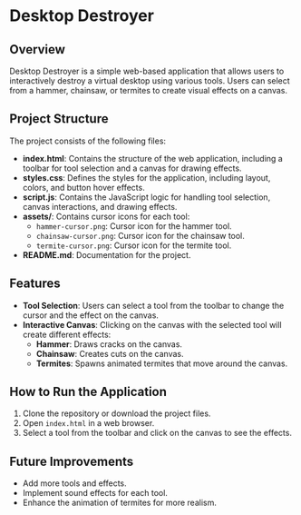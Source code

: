 # Desktop Destroyer

## Overview
Desktop Destroyer is a simple web-based application that allows users to interactively destroy a virtual desktop using various tools. Users can select from a hammer, chainsaw, or termites to create visual effects on a canvas.

## Project Structure
The project consists of the following files:

- **index.html**: Contains the structure of the web application, including a toolbar for tool selection and a canvas for drawing effects.
- **styles.css**: Defines the styles for the application, including layout, colors, and button hover effects.
- **script.js**: Contains the JavaScript logic for handling tool selection, canvas interactions, and drawing effects.
- **assets/**: Contains cursor icons for each tool:
  - `hammer-cursor.png`: Cursor icon for the hammer tool.
  - `chainsaw-cursor.png`: Cursor icon for the chainsaw tool.
  - `termite-cursor.png`: Cursor icon for the termite tool.
- **README.md**: Documentation for the project.

## Features
- **Tool Selection**: Users can select a tool from the toolbar to change the cursor and the effect on the canvas.
- **Interactive Canvas**: Clicking on the canvas with the selected tool will create different effects:
  - **Hammer**: Draws cracks on the canvas.
  - **Chainsaw**: Creates cuts on the canvas.
  - **Termites**: Spawns animated termites that move around the canvas.

## How to Run the Application
1. Clone the repository or download the project files.
2. Open `index.html` in a web browser.
3. Select a tool from the toolbar and click on the canvas to see the effects.

## Future Improvements
- Add more tools and effects.
- Implement sound effects for each tool.
- Enhance the animation of termites for more realism.